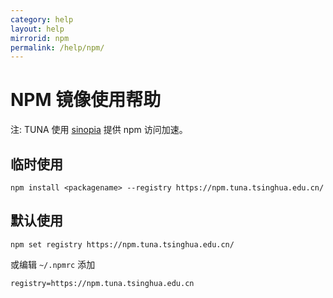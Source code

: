 ```yaml
---
category: help
layout: help
mirrorid: npm
permalink: /help/npm/
---
```


NPM 镜像使用帮助
====================

注: TUNA 使用 [sinopia](https://github.com/rlidwka/sinopia/) 提供 npm 访问加速。

临时使用
--------
```
npm install <packagename> --registry https://npm.tuna.tsinghua.edu.cn/
```

默认使用
-------
```
npm set registry https://npm.tuna.tsinghua.edu.cn/
```

或编辑 `~/.npmrc` 添加
```
registry=https://npm.tuna.tsinghua.edu.cn
```

